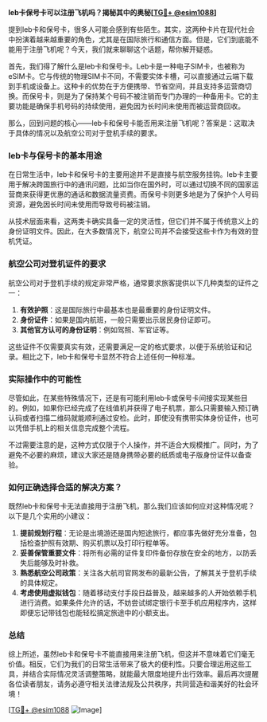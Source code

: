 **leb卡保号卡可以注册飞机吗？揭秘其中的奥秘[[TG💪+ @esim1088](https://t.me/s/esim1088)]**

提到leb卡和保号卡，很多人可能会感到有些陌生。其实，这两种卡片在现代社会中扮演着越来越重要的角色，尤其是在国际旅行和通信方面。但是，它们到底能不能用于注册飞机呢？今天，我们就来聊聊这个话题，帮你解开疑惑。

首先，我们得了解什么是leb卡和保号卡。Leb卡是一种电子SIM卡，也被称为eSIM卡。它与传统的物理SIM卡不同，不需要实体卡槽，可以直接通过云端下载到手机或设备上。这种卡的优势在于方便携带、节省空间，并且支持多运营商切换。而保号卡，则是为了保持某个号码不被注销而专门办理的一种备用卡。它的主要功能是确保手机号码的持续使用，避免因为长时间未使用而被运营商回收。

那么，回到问题的核心——leb卡和保号卡能否用来注册飞机呢？答案是：这取决于具体的情况以及航空公司对于登机手续的要求。

### leb卡与保号卡的基本用途

在日常生活中，leb卡和保号卡的主要用途并不是直接与航空服务挂钩。leb卡主要用于解决跨国旅行中的通讯问题，比如当你在国外时，可以通过切换不同的国家运营商来获得更优惠的通话和数据流量资费。而保号卡则更多地是为了保护个人号码资源，避免因长时间未使用而导致号码被注销。

从技术层面来看，这两类卡确实具备一定的灵活性，但它们并不属于传统意义上的身份证明文件。因此，在大多数情况下，航空公司并不会接受这些卡作为有效的登机凭证。

### 航空公司对登机证件的要求

航空公司对于登机手续的规定非常严格，通常要求旅客提供以下几种类型的证件之一：

1. **有效护照**：这是国际旅行中最基本也是最重要的身份证明文件。
2. **身份证件**：如果是国内航班，一般只需要出示居民身份证即可。
3. **其他官方认可的身份证明**：例如驾照、军官证等。

这些证件不仅需要真实有效，还需要满足一定的格式要求，以便于系统验证和记录。相比之下，leb卡和保号卡显然不符合上述任何一种标准。

### 实际操作中的可能性

尽管如此，在某些特殊情况下，还是有可能利用leb卡或保号卡间接实现某些目的。例如，如果你已经完成了在线值机并获得了电子机票，那么只需要输入预订确认码或者扫描二维码就能顺利通过安检。此时，即使没有携带实体身份证件，也可以凭借手机上的相关信息完成整个流程。

不过需要注意的是，这种方式仅限于个人操作，并不适合大规模推广。同时，为了避免不必要的麻烦，建议大家还是随身携带必要的纸质或电子版身份证件以备查验。

### 如何正确选择合适的解决方案？

既然leb卡和保号卡无法直接用于注册飞机，那么我们应该如何应对这种情况呢？以下是几个实用的小建议：

1. **提前规划行程**：无论是出境游还是国内短途旅行，都应事先做好充分准备，包括检查护照有效期、购买机票以及打印行程单等。
2. **妥善保管重要文件**：将所有必需的证件复印件备份存放在安全的地方，以防丢失后能够及时补救。
3. **熟悉航空公司政策**：关注各大航司官网发布的最新公告，了解其关于登机手续的具体规定。
4. **考虑使用虚拟钱包**：随着移动支付手段日益普及，越来越多的人开始依赖手机进行消费。如果条件允许的话，不妨尝试绑定银行卡至手机应用程序内，这样即便忘记带钱包也能轻松搞定旅途中的小额支出。

### 总结

综上所述，虽然leb卡和保号卡不能直接用来注册飞机，但这并不意味着它们毫无价值。相反，它们为我们的日常生活带来了极大的便利性。只要合理运用这些工具，并结合实际情况灵活调整策略，就能最大限度地提升出行效率。最后再次提醒各位读者朋友，请务必遵守相关法律法规及公共秩序，共同营造和谐美好的社会环境！

[[TG💪+ @esim1088](https://t.me/s/esim1088) ![Image](https://i.postimg.cc/4NQfJmqS/Snipaste-2025-05-13-00-14-12.png)]